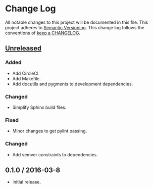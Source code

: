 # Change Log

All notable changes to this project will be documented in this file.
This project adheres to [Semantic Versioning](http://semver.org/).
This change log follows the conventions of
[keep a CHANGELOG](http://keepachangelog.com/).

## [Unreleased][Unreleased]

### Added

- Add CircleCI.
- Add Makefile.
- Add docutils and pygments to development dependencies.

### Changed

- Simplify Sphinx build files.

### Fixed

- Minor changes to get pylint passing.

### Changed

- Add semver constraints to dependencies.

## 0.1.0 / 2016-03-8

- Initial release.

[Unreleased]: https://github.com/razor-x/dichalcogenides/compare/v0.1.0...HEAD

